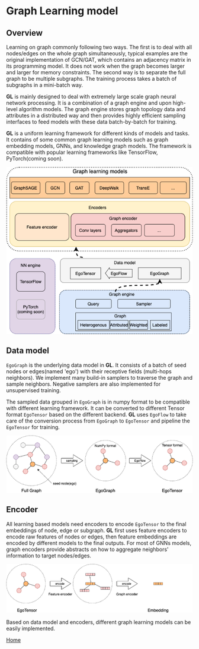 # Graph Learning model

## Overview
Learning on graph commonly following two ways. 
The first is to deal with all nodes/edges on the 
whole graph simultaneously, typical examples are the 
original implementation of GCN/GAT, 
which contains an adjacency matrix in its programming model. 
It does not work when the graph becomes larger and larger 
for memory constraints.  The second way is to separate the 
full graph to be multiple subgraphs. 
The training process takes a batch of subgraphs 
in a mini-batch way.


**GL** is mainly designed to deal with extremely 
large scale graph neural network processing. It is a 
combination of a graph engine and upon high-level 
algorithm models. The graph engine stores graph topology data 
and attributes in a distributed way and then provides highly 
efficient sampling interfaces to feed models 
with these data batch-by-batch for training. 

**GL** is a uniform learning framework for different
kinds of models and tasks.
It contains of some common graph learning models such 
as graph embedding models, GNNs, and knowledge graph models. 
The framework is compatible with popular learning frameworks 
like TensorFlow, PyTorch(coming soon).

<p align=center>
<img src="images/learning_model.png"/>
</p>


## Data model

`EgoGraph` is the underlying data model in **GL**. 
It consists of a batch of seed nodes or edges(named 'ego')
with their receptive fields (multi-hops neighbors). 
We implement many build-in samplers to traverse the graph and
sample neighbors. 
Negative samplers are also implemented for unsupervised training.


The sampled data grouped in `EgoGraph` is in numpy format 
to be compatible with different learning framework.
It can be converted to different Tensor format `EgoTensor`
based on the different 
backend. **GL** uses `EgoFlow` to take care of the 
conversion process from `EgoGraph` to `EgoTensor` and pipeline 
the `EgoTensor` for training.

<p align=center>
<img src="images/egograph.png"/>
</p>

## Encoder

All learning based models need encoders to encode `EgoTensor`
to the final embeddings of node, edge or subgraph. 
**GL** first uses feature encoders to encode 
raw features of nodes or edges, then feature embeddings are 
encoded by different models to the final outputs. 
For most of GNNs models, graph encoders provide abstracts on 
how to aggregate neighbors' information to target nodes/edges. 

<p align=center>
<img src="images/egotensor.png"/>
</p>

Based on data model and encoders, different graph learning models
can be easily implemented.


[Home](../README.md)
